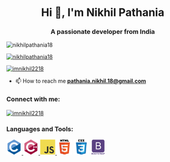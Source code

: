 <h1 align="center">Hi 👋, I'm Nikhil Pathania</h1>
<h3 align="center">A passionate developer from India</h3>

<p align="left"> <img src="https://komarev.com/ghpvc/?username=nikhilpathania18&label=Profile%20views&color=0e75b6&style=flat" alt="nikhilpathania18" /> </p>

<p align="left"> <a href="https://github.com/ryo-ma/github-profile-trophy"><img src="https://github-profile-trophy.vercel.app/?username=nikhilpathania18" alt="nikhilpathania18" /></a> </p>

<p align="left"> <a href="https://twitter.com/imnikhil2218" target="blank"><img src="https://img.shields.io/twitter/follow/imnikhil2218?logo=twitter&style=for-the-badge" alt="imnikhil2218" /></a> </p>

- 📫 How to reach me **pathania.nikhil.18@gmail.com**

<h3 align="left">Connect with me:</h3>
<p align="left">
<a href="https://twitter.com/imnikhil2218" target="blank"><img align="center" src="https://raw.githubusercontent.com/rahuldkjain/github-profile-readme-generator/master/src/images/icons/Social/twitter.svg" alt="imnikhil2218" height="30" width="40" /></a>
</p>

<h3 align="left">Languages and Tools:</h3>
<p align="left"> <a href="https://www.cprogramming.com/" target="_blank"> <img src="https://raw.githubusercontent.com/devicons/devicon/master/icons/c/c-original.svg" alt="c" width="40" height="40"/> </a> <a href="https://www.w3schools.com/cpp/" target="_blank"> <img src="https://raw.githubusercontent.com/devicons/devicon/master/icons/cplusplus/cplusplus-original.svg" alt="cplusplus" width="40" height="40"/> </a> <a href="https://developer.mozilla.org/en-US/docs/Web/JavaScript" target="_blank"> <img src="https://raw.githubusercontent.com/devicons/devicon/master/icons/javascript/javascript-original.svg" alt="javascript" width="40" height="40"/> </a> <a href="#" title="HTML"><img src="https://raw.githubusercontent.com/devicons/devicon/master/icons/html5/html5-original-wordmark.svg" width="40" height="40" alt="HTML"></a>
<a href="#" title="HTML"><img src="https://raw.githubusercontent.com/devicons/devicon/master/icons/css3/css3-original-wordmark.svg" width="40" height="40" alt="HTML"></a>
<a href="#" title="HTML"><img src="https://raw.githubusercontent.com/devicons/devicon/master/icons/bootstrap/bootstrap-plain-wordmark.svg" width="40" height="40" alt="HTML"></a>
</p>

